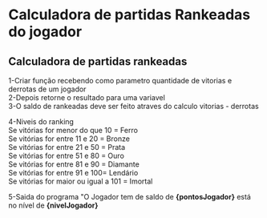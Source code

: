 
# Calculadora de partidas Rankeadas do jogador 

## Calculadora de partidas rankeadas 
1-Criar função recebendo como parametro quantidade de vitorias e derrotas de um jogador<br>
2-Depois retorne o resultado para uma variavel<br>
3-O saldo de rankeadas deve ser feito atraves do calculo vitorias - derrotas

4-Niveis do ranking<br>
Se vitórias for menor do que 10 = Ferro<br>
Se vitórias for entre 11 e 20 = Bronze<br>
Se vitórias for entre 21 e 50 = Prata<br>
Se vitórias for entre 51 e 80 = Ouro<br>
Se vitórias for entre 81 e 90 = Diamante<br>
Se vitórias for entre 91 e 100= Lendário<br>
Se vitórias for maior ou igual a 101 = Imortal

5-Saida do programa "O Jogador tem de saldo de **{pontosJogador}** está no nível de **{nivelJogador}**
